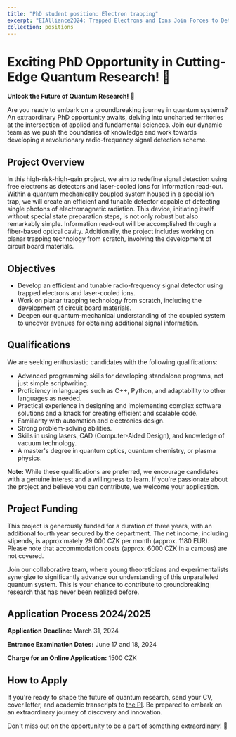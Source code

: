 ```yaml
---
title: "PhD student position: Electron trapping"
excerpt: "EIAlliance2024: Trapped Electrons and Ions Join Forces to Detect Single Photons"
collection: positions
---
```


# Exciting PhD Opportunity in Cutting-Edge Quantum Research! 🌟

**Unlock the Future of Quantum Research!** 🌟

Are you ready to embark on a groundbreaking journey in quantum systems? An extraordinary PhD opportunity awaits, delving into uncharted territories at the intersection of applied and fundamental sciences. Join our dynamic team as we push the boundaries of knowledge and work towards developing a revolutionary radio-frequency signal detection scheme.

## Project Overview

In this high-risk-high-gain project, we aim to redefine signal detection using free electrons as detectors and laser-cooled ions for information read-out. Within a quantum mechanically coupled system housed in a special ion trap, we will create an efficient and tunable detector capable of detecting single photons of electromagnetic radiation. This device, initiating itself without special state preparation steps, is not only robust but also remarkably simple. Information read-out will be accomplished through a fiber-based optical cavity. Additionally, the project includes working on planar trapping technology from scratch, involving the development of circuit board materials.

## Objectives

- Develop an efficient and tunable radio-frequency signal detector using trapped electrons and laser-cooled ions.
- Work on planar trapping technology from scratch, including the development of circuit board materials.
- Deepen our quantum-mechanical understanding of the coupled system to uncover avenues for obtaining additional signal information.

## Qualifications

We are seeking enthusiastic candidates with the following qualifications:

- Advanced programming skills for developing standalone programs, not just simple scriptwriting.
- Proficiency in languages such as C++, Python, and adaptability to other languages as needed.
- Practical experience in designing and implementing complex software solutions and a knack for creating efficient and scalable code.
- Familiarity with automation and electronics design.
- Strong problem-solving abilities.
- Skills in using lasers, CAD (Computer-Aided Design), and knowledge of vacuum technology.
- A master's degree in quantum optics, quantum chemistry, or plasma physics.

**Note:** While these qualifications are preferred, we encourage candidates with a genuine interest and a willingness to learn. If you're passionate about the project and believe you can contribute, we welcome your application.

## Project Funding

This project is generously funded for a duration of three years, with an additional fourth year secured by the department. The net income, including stipends, is approximately 29 000 CZK per month (approx. 1180 EUR). Please note that accommodation costs (approx. 6000 CZK in a campus) are not covered.

Join our collaborative team, where young theoreticians and experimentalists synergize to significantly advance our understanding of this unparalleled quantum system. This is your chance to contribute to groundbreaking research that has never been realized before.

## Application Process 2024/2025

**Application Deadline:** March 31, 2024

**Entrance Examination Dates:** June 17 and 18, 2024

**Charge for an Online Application:** 1500 CZK

## How to Apply

If you're ready to shape the future of quantum research, send your CV, cover letter, and academic transcripts to [the PI](mailto:michal.hejduk@matfyz.cuni.cz). Be prepared to embark on an extraordinary journey of discovery and innovation.

Don't miss out on the opportunity to be a part of something extraordinary! 🚀
